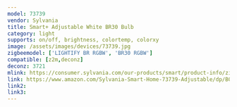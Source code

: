 ```yaml
---
model: 73739
vendor: Sylvania
title: Smart+ Adjustable White BR30 Bulb
category: light
supports: on/off, brightness, colortemp, colorxy
image: /assets/images/devices/73739.jpg
zigbeemodel: ['LIGHTIFY BR RGBW', 'BR30 RGBW']
compatible: [z2m,deconz]
deconz: 3721
mlink: https://consumer.sylvania.com/our-products/smart/product-info/zigbee/smart-zigbee-adjustable-white-br30-bulb/index.jsp
link: https://www.amazon.com/Sylvania-Smart-Home-73739-Adjustable/dp/B0196M5YAS
link2: 
link3: 
---
```

